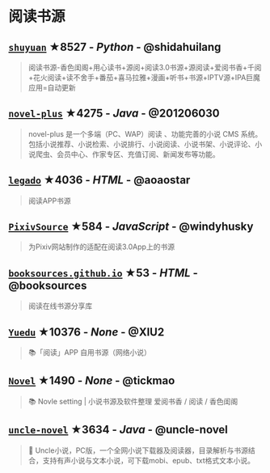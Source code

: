 # 阅读书源

## [`shuyuan`](https://github.com/shidahuilang/shuyuan) ★8527 - _Python_ - @shidahuilang
> 阅读书源-香色闺阁+用心读书+源阅+阅读3.0书源+源阅读+爱阅书香+千阅+花火阅读+读不舍手+番茄+喜马拉雅+漫画+听书+书源+IPTV源+IPA巨魔应用=自动更新

## [`novel-plus`](https://github.com/201206030/novel-plus) ★4275 - _Java_ - @201206030
> novel-plus 是一个多端（PC、WAP）阅读 、功能完善的小说 CMS 系统。包括小说推荐、小说检索、小说排行、小说阅读、小说书架、小说评论、小说爬虫、会员中心、作家专区、充值订阅、新闻发布等功能。

## [`legado`](https://github.com/aoaostar/legado) ★4036 - _HTML_ - @aoaostar
> 阅读APP书源

## [`PixivSource`](https://github.com/windyhusky/PixivSource) ★584 - _JavaScript_ - @windyhusky
> 为Pixiv网站制作的适配在阅读3.0App上的书源

## [`booksources.github.io`](https://github.com/booksources/booksources.github.io) ★53 - _HTML_ - @booksources
> 阅读在线书源分享库

## [`Yuedu`](https://github.com/XIU2/Yuedu) ★10376 - _None_ - @XIU2
> 📚「阅读」APP 自用书源（网络小说）

## [`Novel`](https://github.com/tickmao/Novel) ★1490 - _None_ - @tickmao
> 📚 Novle setting | 小说书源及软件整理 爱阅书香 / 阅读 / 香色闺阁

## [`uncle-novel`](https://github.com/uncle-novel/uncle-novel) ★3634 - _Java_ - @uncle-novel
> 📖 Uncle小说，PC版，一个全网小说下载器及阅读器，目录解析与书源结合，支持有声小说与文本小说，可下载mobi、epub、txt格式文本小说。

